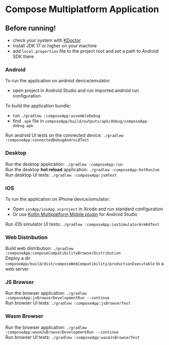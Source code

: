 # Compose Multiplatform Application

## Before running!
 - check your system with [KDoctor](https://github.com/Kotlin/kdoctor)  
 - install JDK 17 or higher on your machine  
 - add `local.properties` file to the project root and set a path to Android SDK there  

### Android
To run the application on android device/emulator:  
 - open project in Android Studio and run imported android run configuration  

To build the application bundle:  
 - run `./gradlew :composeApp:assembleDebug`  
 - find `.apk` file in `composeApp/build/outputs/apk/debug/composeApp-debug.apk`  

Run android UI tests on the connected device: `./gradlew :composeApp:connectedDebugAndroidTest`

### Desktop
Run the desktop application: `./gradlew :composeApp:run`  
Run the desktop **hot reload** application: `./gradlew :composeApp:hotRunJvm`  
Run desktop UI tests: `./gradlew :composeApp:jvmTest`  

### iOS
To run the application on iPhone device/simulator:  
 - Open `iosApp/iosApp.xcproject` in Xcode and run standard configuration  
 - Or use [Kotlin Multiplatform Mobile plugin](https://plugins.jetbrains.com/plugin/14936-kotlin-multiplatform-mobile) for Android Studio  

Run iOS simulator UI tests: `./gradlew :composeApp:iosSimulatorArm64Test`  

### Web Distribution
Build web distribution: `./gradlew :composeApp:composeCompatibilityBrowserDistribution`  
Deploy a dir `composeApp/build/dist/composeWebCompatibility/productionExecutable` to a web server  

### JS Browser
Run the browser application: `./gradlew :composeApp:jsBrowserDevelopmentRun --continue`  
Run browser UI tests: `./gradlew :composeApp:jsBrowserTest`  

### Wasm Browser
Run the browser application: `./gradlew :composeApp:wasmJsBrowserDevelopmentRun --continue`  
Run browser UI tests: `./gradlew :composeApp:wasmJsBrowserTest`  


